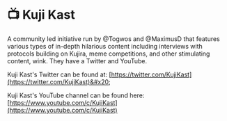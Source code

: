 # 📺 Kuji Kast

A community led initiative run by @Togwos and @MaximusD that features various types of in-depth hilarious content including interviews with protocols building on Kujira, meme competitions, and other stimulating content, wink. They have a Twitter and YouTube.

Kuji Kast's Twitter can be found at: [https://twitter.com/KujiKast](https://twitter.com/KujiKast)&#x20;

Kuji Kast's YouTube channel can be found here: [https://www.youtube.com/c/KujiKast](https://www.youtube.com/c/KujiKast)
